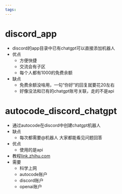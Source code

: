 ```yaml
---
tags:
---
```

# discord_app
- discord的app目录中已有chatgpt可以直接添加机器人
- 优点
    - 方便快捷
    - 交流会有子区
    - 每个人都有1000的免费余额
- 缺点
    - 免费余额没啥用，一句“你好”的回复就要花20左右
    - 好像没法和已有的chatgpt账号关联，走的不是api
# autocode_discord_chatgpt
- 通过autocode在discord中创建chatgpt机器人
- 缺点
    - 每次都需要@机器人 大家都能看见问题回答
- 优点
    - 使用的是api
- 教程[link.zhihu.com](https://link.zhihu.com/?target=https%3A//autocode.com/openai/threads/build-your-own-chatgpt-discord-bot-using-autocode-and-openai-tutorial-656df165/%3Fref%3Djianshu.ghost.io)
- 需要
    - 科学上网
    - autocode账户
    - discord账户
    - openai账户
